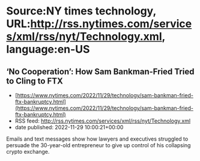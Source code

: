 # Source:NY times technology, URL:http://rss.nytimes.com/services/xml/rss/nyt/Technology.xml, language:en-US

## ‘No Cooperation’: How Sam Bankman-Fried Tried to Cling to FTX
 - [https://www.nytimes.com/2022/11/29/technology/sam-bankman-fried-ftx-bankruptcy.html](https://www.nytimes.com/2022/11/29/technology/sam-bankman-fried-ftx-bankruptcy.html)
 - RSS feed: http://rss.nytimes.com/services/xml/rss/nyt/Technology.xml
 - date published: 2022-11-29 10:00:21+00:00

Emails and text messages show how lawyers and executives struggled to persuade the 30-year-old entrepreneur to give up control of his collapsing crypto exchange.

